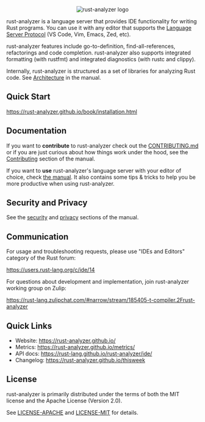 <p align="center">
  <img
    src="https://raw.githubusercontent.com/rust-lang/rust-analyzer/master/assets/logo-wide.svg"
    alt="rust-analyzer logo">
</p>

rust-analyzer is a language server that provides IDE functionality for
writing Rust programs. You can use it with any editor that supports
the [Language Server
Protocol](https://microsoft.github.io/language-server-protocol/) (VS
Code, Vim, Emacs, Zed, etc).

rust-analyzer features include go-to-definition, find-all-references,
refactorings and code completion. rust-analyzer also supports
integrated formatting (with rustfmt) and integrated diagnostics (with
rustc and clippy).

Internally, rust-analyzer is structured as a set of libraries for
analyzing Rust code. See
[Architecture](https://rust-analyzer.github.io/book/contributing/architecture.html)
in the manual.

## Quick Start

https://rust-analyzer.github.io/book/installation.html

## Documentation

If you want to **contribute** to rust-analyzer check out the [CONTRIBUTING.md](./CONTRIBUTING.md) or
if you are just curious about how things work under the hood, see the
[Contributing](https://rust-analyzer.github.io/book/contributing) section of the manual.

If you want to **use** rust-analyzer's language server with your editor of
choice, check [the manual](https://rust-analyzer.github.io/book/).
It also contains some tips & tricks to help you be more productive when using rust-analyzer.

## Security and Privacy

See the [security](https://rust-analyzer.github.io/book/security.html) and
[privacy](https://rust-analyzer.github.io/book/privacy.html) sections of the manual.

## Communication

For usage and troubleshooting requests, please use "IDEs and Editors" category of the Rust forum:

https://users.rust-lang.org/c/ide/14

For questions about development and implementation, join rust-analyzer working group on Zulip:

https://rust-lang.zulipchat.com/#narrow/stream/185405-t-compiler.2Frust-analyzer

## Quick Links

* Website: https://rust-analyzer.github.io/
* Metrics: https://rust-analyzer.github.io/metrics/
* API docs: https://rust-lang.github.io/rust-analyzer/ide/
* Changelog: https://rust-analyzer.github.io/thisweek

## License

rust-analyzer is primarily distributed under the terms of both the MIT
license and the Apache License (Version 2.0).

See [LICENSE-APACHE](LICENSE-APACHE) and [LICENSE-MIT](LICENSE-MIT) for details.

